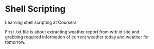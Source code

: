 # Shell Scripting
Learning shell scripting at Coursera

First .txt file is about extracting weather report from wttr.in site and grabbing required information of current weather today and weather for tomorrow.
